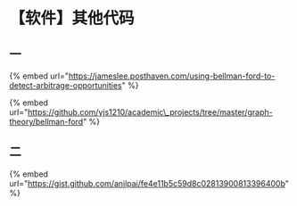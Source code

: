# 【软件】其他代码

## 一

{% embed url="https://jameslee.posthaven.com/using-bellman-ford-to-detect-arbitrage-opportunities" %}

{% embed url="https://github.com/yjs1210/academic\_projects/tree/master/graph-theory/bellman-ford" %}

## 二

{% embed url="https://gist.github.com/anilpai/fe4e11b5c59d8c02813900813396400b" %}



